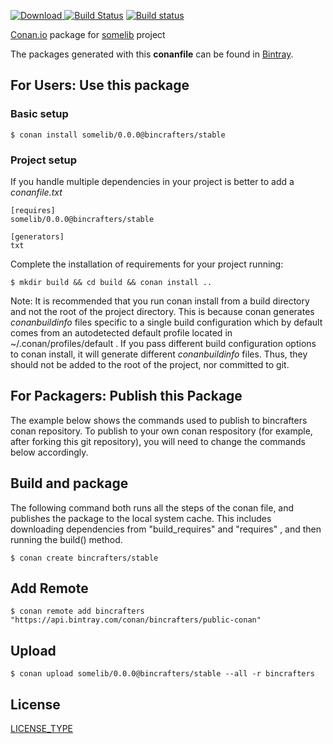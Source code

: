 [ ![Download](https://api.bintray.com/packages/bincrafters/public-conan/somelib%3Abincrafters/images/download.svg) ](https://bintray.com/bincrafters/public-conan/somelib%3Abincrafters/_latestVersion)
[![Build Status](https://travis-ci.org/bincrafters/conan-somelib.svg?branch=stable%2F0.0.0)](https://travis-ci.org/bincrafters/conan-somelib)
[![Build status](https://ci.appveyor.com/api/projects/status/sxs9n6vb8nqa92l5?svg=true)](https://ci.appveyor.com/project/BinCrafters/conan-somelib)

[Conan.io](https://conan.io) package for [somelib](https://github.com/someauthor/somelib) project

The packages generated with this **conanfile** can be found in [Bintray](https://bintray.com/bincrafters/public-conan/somelib%3Abincrafters).

## For Users: Use this package

### Basic setup

    $ conan install somelib/0.0.0@bincrafters/stable

### Project setup

If you handle multiple dependencies in your project is better to add a *conanfile.txt*

    [requires]
    somelib/0.0.0@bincrafters/stable

    [generators]
    txt

Complete the installation of requirements for your project running:

    $ mkdir build && cd build && conan install ..

Note: It is recommended that you run conan install from a build directory and not the root of the project directory.  This is because conan generates *conanbuildinfo* files specific to a single build configuration which by default comes from an autodetected default profile located in ~/.conan/profiles/default .  If you pass different build configuration options to conan install, it will generate different *conanbuildinfo* files.  Thus, they should not be added to the root of the project, nor committed to git.

## For Packagers: Publish this Package

The example below shows the commands used to publish to bincrafters conan repository. To publish to your own conan respository (for example, after forking this git repository), you will need to change the commands below accordingly.

## Build and package

The following command both runs all the steps of the conan file, and publishes the package to the local system cache.  This includes downloading dependencies from "build_requires" and "requires" , and then running the build() method.

    $ conan create bincrafters/stable

## Add Remote

    $ conan remote add bincrafters "https://api.bintray.com/conan/bincrafters/public-conan"

## Upload

    $ conan upload somelib/0.0.0@bincrafters/stable --all -r bincrafters

## License
[LICENSE_TYPE](LICENSE)
